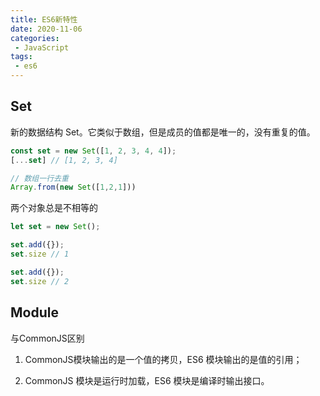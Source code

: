 ```yaml
---
title: ES6新特性
date: 2020-11-06
categories:
 - JavaScript
tags:
 - es6
---
```


## Set

新的数据结构 Set。它类似于数组，但是成员的值都是唯一的，没有重复的值。

```js
const set = new Set([1, 2, 3, 4, 4]);
[...set] // [1, 2, 3, 4]

// 数组一行去重
Array.from(new Set([1,2,1]))
```

两个对象总是不相等的

```js
let set = new Set();

set.add({});
set.size // 1

set.add({});
set.size // 2
```

## Module

与CommonJS区别

1. CommonJS模块输出的是一个值的拷贝，ES6 模块输出的是值的引用；

2. CommonJS 模块是运行时加载，ES6 模块是编译时输出接口。

